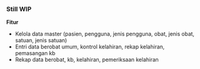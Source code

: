 ### Still WIP
**Fitur**

- Kelola data master (pasien, pengguna, jenis pengguna, obat, jenis obat, satuan, jenis satuan)
- Entri data berobat umum, kontrol kelahiran, rekap kelahiran, pemasangan kb
- Rekap data berobat, kb, kelahiran, pemeriksaan kelahiran
